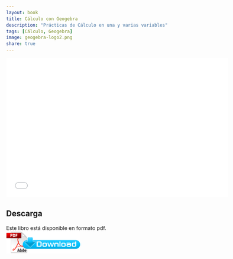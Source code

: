 ```yaml
---
layout: book
title: Cálculo con Geogebra
description: "Prácticas de Cálculo en una y varias variables"
tags: [Cálculo, Geogebra]
image: geogebra-logo2.png
share: true
---
```


<!-- <div data-configid="13463617/9215451" style="width: 650px; height: 421px;" class="issuuembed"></div>
<script type="text/javascript" src="//e.issuu.com/embed.js" async="true"></script> -->

<embed src="calculo-geogebra.pdf" width="600" height="375">

## Descarga
Este libro está disponible en formato pdf.  
[![Descargar pdf](/images/pdf_download.png)](https://github.com/asalber/practicas-geogebra/blob/master/practicas_geogebra.pdf)